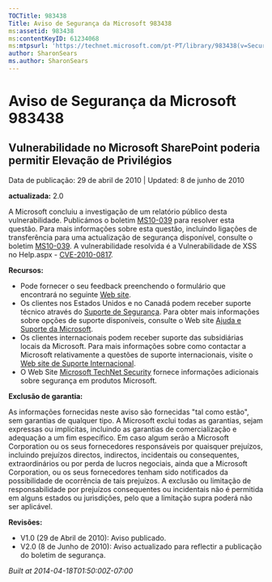 ```yaml
---
TOCTitle: 983438
Title: Aviso de Segurança da Microsoft 983438
ms:assetid: 983438
ms:contentKeyID: 61234068
ms:mtpsurl: 'https://technet.microsoft.com/pt-PT/library/983438(v=Security.10)'
author: SharonSears
ms.author: SharonSears
---
```


Aviso de Segurança da Microsoft 983438
======================================

Vulnerabilidade no Microsoft SharePoint poderia permitir Elevação de Privilégios
--------------------------------------------------------------------------------

Data de publicação: 29 de abril de 2010 | Updated: 8 de junho de 2010

**actualizada:** 2.0

A Microsoft concluiu a investigação de um relatório público desta vulnerabilidade. Publicámos o boletim [MS10-039](http://go.microsoft.com/fwlink/?linkid=191905) para resolver esta questão. Para mais informações sobre esta questão, incluindo ligações de transferência para uma actualização de segurança disponível, consulte o boletim [MS10-039](http://go.microsoft.com/fwlink/?linkid=191905). A vulnerabilidade resolvida é a Vulnerabilidade de XSS no Help.aspx - [CVE-2010-0817](http://www.cve.mitre.org/cgi-bin/cvename.cgi?name=cve-2010-0817).

**Recursos:**

-   Pode fornecer o seu feedback preenchendo o formulário que encontrará no seguinte [Web site](https://support.microsoft.com/common/survey.aspx?scid=sw;en;1257&amp;showpage=1&amp;ws=technet&amp;sd=tech).
-   Os clientes nos Estados Unidos e no Canadá podem receber suporte técnico através do [Suporte de Segurança](http://go.microsoft.com/fwlink/?linkid=21131). Para obter mais informações sobre opções de suporte disponíveis, consulte o Web site [Ajuda e Suporte da Microsoft](http://support.microsoft.com/).
-   Os clientes internacionais podem receber suporte das subsidiárias locais da Microsoft. Para mais informações sobre como contactar a Microsoft relativamente a questões de suporte internacionais, visite o [Web site de Suporte Internacional](http://go.microsoft.com/fwlink/?linkid=21155).
-   O Web Site [Microsoft TechNet Security](http://go.microsoft.com/fwlink/?linkid=21132) fornece informações adicionais sobre segurança em produtos Microsoft.

**Exclusão de garantia:**

As informações fornecidas neste aviso são fornecidas "tal como estão", sem garantias de qualquer tipo. A Microsoft exclui todas as garantias, sejam expressas ou implícitas, incluindo as garantias de comercialização e adequação a um fim específico. Em caso algum serão a Microsoft Corporation ou os seus fornecedores responsáveis por quaisquer prejuízos, incluindo prejuízos directos, indirectos, incidentais ou consequentes, extraordinários ou por perda de lucros negociais, ainda que a Microsoft Corporation, ou os seus fornecedores tenham sido notificados da possibilidade de ocorrência de tais prejuízos. A exclusão ou limitação de responsabilidade por prejuízos consequentes ou incidentais não é permitida em alguns estados ou jurisdições, pelo que a limitação supra poderá não ser aplicável.

**Revisões:**

-   V1.0 (29 de Abril de 2010): Aviso publicado.
-   V2.0 (8 de Junho de 2010): Aviso actualizado para reflectir a publicação do boletim de segurança.

*Built at 2014-04-18T01:50:00Z-07:00*
